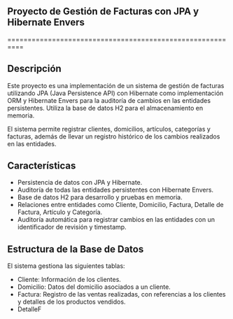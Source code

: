 ## Proyecto de Gestión de Facturas con JPA y Hibernate Envers ##
==========================================================

Descripción
-----------
Este proyecto es una implementación de un sistema de gestión de facturas utilizando JPA (Java Persistence API) con Hibernate como implementación ORM y Hibernate Envers para la auditoría de cambios en las entidades persistentes. Utiliza la base de datos H2 para el almacenamiento en memoria.

El sistema permite registrar clientes, domicilios, artículos, categorías y facturas, además de llevar un registro histórico de los cambios realizados en las entidades.

Características
---------------
- Persistencia de datos con JPA y Hibernate.
- Auditoría de todas las entidades persistentes con Hibernate Envers.
- Base de datos H2 para desarrollo y pruebas en memoria.
- Relaciones entre entidades como Cliente, Domicilio, Factura, Detalle de Factura, Artículo y Categoría.
- Auditoría automática para registrar cambios en las entidades con un identificador de revisión y timestamp.

Estructura de la Base de Datos
------------------------------
El sistema gestiona las siguientes tablas:

- Cliente: Información de los clientes.
- Domicilio: Datos del domicilio asociados a un cliente.
- Factura: Registro de las ventas realizadas, con referencias a los clientes y detalles de los productos vendidos.
- DetalleF
